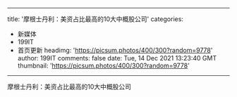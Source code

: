 
---
title: '摩根士丹利：美资占比最高的10大中概股公司'
categories: 
 - 新媒体
 - 199IT
 - 首页更新
headimg: 'https://picsum.photos/400/300?random=9778'
author: 199IT
comments: false
date: Tue, 14 Dec 2021 13:23:40 GMT
thumbnail: 'https://picsum.photos/400/300?random=9778'
---

<div>   
摩根士丹利：美资占比最高的10大中概股公司  
</div>
            